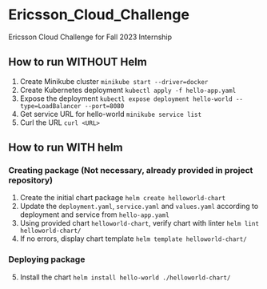 # Ericsson_Cloud_Challenge
Ericsson Cloud Challenge for Fall 2023 Internship

## How to run WITHOUT Helm
1. Create Minikube cluster `minikube start --driver=docker`
2. Create Kubernetes deployment `kubectl apply -f hello-app.yaml`
3. Expose the deployment `kubectl expose deployment hello-world --type=LoadBalancer --port=8080`
4. Get service URL for hello-world `minikube service list`
5. Curl the URL `curl <URL>`

## How to run WITH helm
### Creating package (Not necessary, already provided in project repository)
1. Create the initial chart package `helm create helloworld-chart`
2. Update the `deployment.yaml`, `service.yaml` and `values.yaml` according to deployment and service from `hello-app.yaml`
3. Using provided chart `helloworld-chart`, verify chart with linter `helm lint helloworld-chart/`
4. If no errors, display chart template `helm template helloworld-chart/`

### Deploying package
5. Install the chart `helm install hello-world ./helloworld-chart/`
